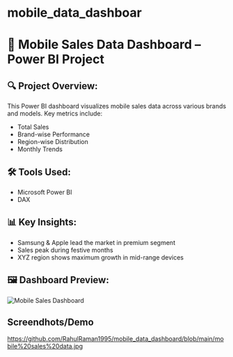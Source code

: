 # mobile_data_dashboar
# 📱 Mobile Sales Data Dashboard – Power BI Project

## 🔍 Project Overview:
This Power BI dashboard visualizes mobile sales data across various brands and models. Key metrics include:
- Total Sales
- Brand-wise Performance
- Region-wise Distribution
- Monthly Trends

## 🛠️ Tools Used:
- Microsoft Power BI
-  DAX

## 📊 Key Insights:
- Samsung & Apple lead the market in premium segment
- Sales peak during festive months
- XYZ region shows maximum growth in mid-range devices

## 🖼️ Dashboard Preview:
![Mobile Sales Dashboard](mobile_sales_data.png)

## Screendhots/Demo
https://github.com/RahulRaman1995/mobile_data_dashboard/blob/main/mobile%20sales%20data.jpg



